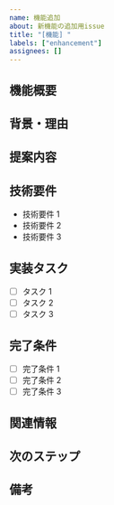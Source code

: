 ```yaml
---
name: 機能追加
about: 新機能の追加用issue
title: "[機能] "
labels: ["enhancement"]
assignees: []
---
```


## 機能概要

<!-- 追加する機能の概要を記述してください -->

## 背景・理由

<!-- なぜこの機能が必要なのかを記述してください -->

## 提案内容

<!-- 具体的な実装内容を記述してください -->

## 技術要件

<!-- 実装に必要な技術要件を記述してください -->

- 技術要件 1
- 技術要件 2
- 技術要件 3

## 実装タスク

- [ ] タスク 1
- [ ] タスク 2
- [ ] タスク 3

## 完了条件

<!-- 機能実装完了の条件を記述してください -->

- [ ] 完了条件 1
- [ ] 完了条件 2
- [ ] 完了条件 3

## 関連情報

<!-- 関連するissue、PR、ドキュメントへのリンクを記述してください -->

## 次のステップ

<!-- この機能実装後に実行するべきissueの番号を記述してください -->
<!-- 例: #123, #124, #125 -->

## 備考

<!-- その他の注意事項や補足情報を記述してください -->
